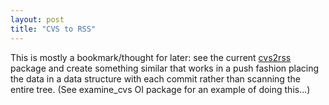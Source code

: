 ```yaml
---
layout: post
title: "CVS to RSS"
---
```




This is mostly a bookmark/thought for later: see the current <a href="http://laughingmeme.org/cvs2rss/">cvs2rss</a> package and create something similar that works in a push fashion  placing the data in a data structure with each commit rather than scanning the entire tree. (See examine_cvs OI package for an example of doing this...)


